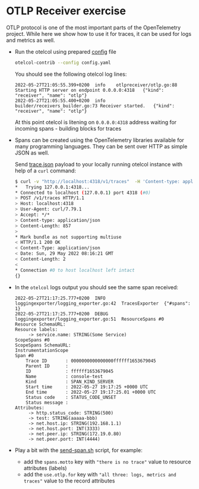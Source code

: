 # OTLP Receiver exercise

OTLP protocol is one of the most important parts of the OpenTelemetry project. While here we show how to use it for traces, it can be used for logs and metrics as well.

* Run the otelcol using prepared [config](config.yaml) file

  ```bash
  otelcol-contrib --config config.yaml
  ```

  You should see the following otelcol log lines:

  ```text
  2022-05-27T21:05:55.399+0200	info	otlpreceiver/otlp.go:88	Starting HTTP server on endpoint 0.0.0.0:4318	{"kind": "receiver", "name": "otlp"}
  2022-05-27T21:05:55.400+0200	info	builder/receivers_builder.go:73	Receiver started.	{"kind": "receiver", "name": "otlp"}
  ```

  At this point otelcol is litening on `0.0.0.0:4318` address waiting for incoming spans - building blocks for traces

* Spans can be created using the OpenTelemetry libraries available for many programming languages. They can be sent over HTTP as simple JSON as well.

  Send [trace.json](./trace.json) payload to your locally running otelcol instance with help of a `curl` command:

  ```bash
  $ curl -v "http://localhost:4318/v1/traces"  -H 'Content-type: application/json' -d @trace.json
  *   Trying 127.0.0.1:4318...
  * Connected to localhost (127.0.0.1) port 4318 (#0)
  > POST /v1/traces HTTP/1.1
  > Host: localhost:4318
  > User-Agent: curl/7.79.1
  > Accept: */*
  > Content-type: application/json
  > Content-Length: 857
  >
  * Mark bundle as not supporting multiuse
  < HTTP/1.1 200 OK
  < Content-Type: application/json
  < Date: Sun, 29 May 2022 08:16:21 GMT
  < Content-Length: 2
  <
  * Connection #0 to host localhost left intact
  {}
  ```

* In the `otelcol` logs output you should see the same span received:

  ```text
  2022-05-27T21:17:25.777+0200	INFO	loggingexporter/logging_exporter.go:42	TracesExporter	{"#spans": 1}
  2022-05-27T21:17:25.777+0200	DEBUG	loggingexporter/logging_exporter.go:51	ResourceSpans #0
  Resource SchemaURL:
  Resource labels:
       -> service.name: STRING(Some Service)
  ScopeSpans #0
  ScopeSpans SchemaURL:
  InstrumentationScope
  Span #0
      Trace ID       : 0000000000000000ffffff1653679045
      Parent ID      :
      ID             : ffffff1653679045
      Name           : console-test
      Kind           : SPAN_KIND_SERVER
      Start time     : 2022-05-27 19:17:25 +0000 UTC
      End time       : 2022-05-27 19:17:25.01 +0000 UTC
      Status code    : STATUS_CODE_UNSET
      Status message :
  Attributes:
       -> http.status_code: STRING(500)
       -> test: STRING(aaaaa-bbb)
       -> net.host.ip: STRING(192.168.1.1)
       -> net.host.port: INT(3333)
       -> net.peer.ip: STRING(172.19.0.80)
       -> net.peer.port: INT(4444)
  ```

* Play a bit with the [send-span.sh](./send-span.sh) script, for example:
  * add the `spans.motto` key with `"there is no trace"` value to resource attributes (labels)
  * add the `use.otlp.for` key with `"all three: logs, metrics and traces"` value to the record attributes
